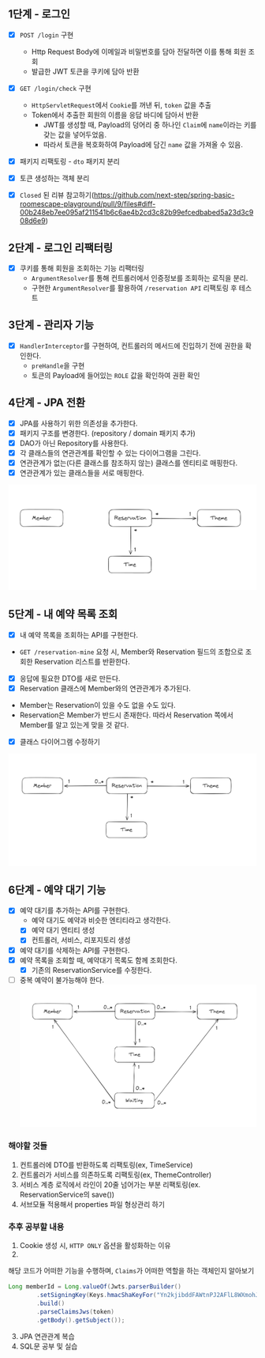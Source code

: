 ## 1단계 - 로그인
- [x] `POST /login` 구현
  - Http Request Body에 이메일과 비밀번호를 담아 전달하면 이를 통해 회원 조회
  - 발급한 JWT 토큰을 쿠키에 담아 반환

- [x] `GET /login/check` 구현
  - `HttpServletRequest`에서 `Cookie`를 꺼낸 뒤, `token` 값을 추출
  - Token에서 추출한 회원의 이름을 응답 바디에 담아서 반환
    - JWT를 생성할 때, Payload의 덩어리 중 하나인 `Claim`에 `name`이라는 키를 갖는 값을 넣어두었음.
    - 따라서 토큰을 복호화하여 Payload에 담긴 `name` 값을 가져올 수 있음.
    
- [x] 패키지 리팩토링 - `dto` 패키지 분리  
- [x] 토큰 생성하는 객체 분리  
- [x] `Closed` 된 리뷰 참고하기(https://github.com/next-step/spring-basic-roomescape-playground/pull/9/files#diff-00b248eb7ee095af211541b6c6ae4b2cd3c82b99efcedbabed5a23d3c908d6e9)

## 2단계 - 로그인 리팩터링
- [x] 쿠키를 통해 회원을 조회하는 기능 리팩터링
  - `ArgumentResolver`를 통해 컨트롤러에서 인증정보를 조회하는 로직을 분리.
  - 구현한 `ArgumentResolver`를 활용하여 `/reservation API` 리팩토링 후 테스트

## 3단계 - 관리자 기능
- [x] `HandlerInterceptor`를 구현하여, 컨트롤러의 메서드에 진입하기 전에 권한을 확인한다.
  - `preHandle`을 구현
  - 토큰의 Payload에 들어있는 `ROLE` 값을 확인하여 권환 확인


## 4단계 - JPA 전환
- [x] JPA를 사용하기 위한 의존성을 추가한다.
- [x] 패키지 구조를 변경한다. (repository / domain 패키지 추가)
- [x] DAO가 아닌 Repository를 사용한다.
- [x] 각 클래스들의 연관관계를 확인할 수 있는 다이어그램을 그린다.
- [x] 연관관계가 없는(다른 클래스를 참조하지 않는) 클래스를 엔티티로 매핑한다.
- [x] 연관관계가 있는 클래스들을 서로 매핑한다.

![img.png](class_diagram.png)

## 5단계 - 내 예약 목록 조회
- [x] 내 예약 목록을 조회하는 API를 구현한다.
- `GET /reservation-mine` 요청 시, Member와 Reservation 필드의 조합으로 조회한 Reservation 리스트를 반환한다.
- [x] 응답에 필요한 DTO를 새로 만든다.
- [x] Reservation 클래스에 Member와의 연관관계가 추가된다.
- Member는 Reservation이 있을 수도 없을 수도 있다.
- Reservation은 Member가 반드시 존재한다. 따라서 Reservation 쪽에서 Member를 알고 있는게 맞을 것 같다.
- [x] 클래스 다이어그램 수정하기

![img.png](class_diagram_revised.png)

## 6단계 - 예약 대기 기능
- [x] 예약 대기를 추가하는 API를 구현한다.
  - 예약 대기도 예약과 비슷한 엔티티라고 생각한다.
  - [x] 예약 대기 엔티티 생성
  - [x] 컨트롤러, 서비스, 리포지토리 생성
- [x] 예약 대기를 삭제하는 API를 구현한다.
- [x] 예약 목록을 조회할 때, 예약대기 목록도 함께 조회한다.
  - [x] 기존의 ReservationService를 수정한다.
- [ ] 중복 예약이 불가능해야 한다.
![img.png](class_diagram_add_waiting.png)

### 해야할 것들
1. 컨트롤러에 DTO를 반환하도록 리팩토링(ex, TimeService)
2. 컨트롤러가 서비스를 의존하도록 리팩토링(ex, ThemeController)
3. 서비스 계층 로직에서 라인이 20줄 넘어가는 부분 리팩토링(ex. ReservationService의 save())
4. 서브모듈 적용해서 properties 파일 형상관리 하기

### 추후 공부할 내용
1. Cookie 생성 시, `HTTP ONLY` 옵션을 활성화하는 이유
2.
해당 코드가 어떠한 기능을 수행하며, `Claims`가 어떠한 역할을 하는 객체인지 알아보기
```java
Long memberId = Long.valueOf(Jwts.parserBuilder()
        .setSigningKey(Keys.hmacShaKeyFor("Yn2kjibddFAWtnPJ2AFlL8WXmohJMCvigQggaEypa5E=".getBytes()))
        .build()
        .parseClaimsJws(token)
        .getBody().getSubject());
```
3. JPA 연관관계 복습
4. SQL문 공부 및 실습
